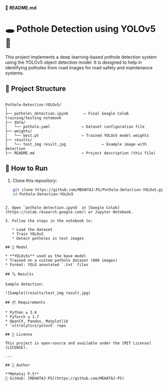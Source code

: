 📄 **README.md**

# 🕳️ Pothole Detection using YOLOv5 🚗

This project implements a deep learning-based pothole detection system using the YOLOv5 object detection model. It is designed to help in identifying potholes from road images for road safety and maintenance systems.

## 📁 Project Structure

```

Pothole-Detection-YOLOv5/
│
├── pothole\_detection.ipynb       ← Final Google Colab training/testing notebook
├── data/
│   └── pothole.yaml              ← Dataset configuration file
├── weights/
│   └── best.pt                   ← Trained YOLOv5 model weights
├── results/
│   └── test_img result.jpg                ← Example image with detection
├── README.md                     ← Project description (this file)

````

## 🚀 How to Run

1. Clone this repository:
   ```bash
   git clone https://github.com/MEHATAJ-PS/Pothole-Detection-YOLOv5.git
   cd Pothole-Detection-YOLOv5
````

2. Open `pothole_detection.ipynb` in [Google Colab](https://colab.research.google.com/) or Jupyter Notebook.

3. Follow the steps in the notebook to:

   * Load the dataset
   * Train YOLOv5
   * Detect potholes in test images

## 🧠 Model

* **YOLOv5s** used as the base model
* Trained on a custom pothole dataset (600 images)
* Format: YOLO annotated `.txt` files

## 🔍 Results

Sample detection:

![Sample](results/test_img result.jpg)

## 📦 Requirements

* Python ≥ 3.8
* PyTorch ≥ 1.7
* OpenCV, Pandas, Matplotlib
* `ultralytics/yolov5` repo

## 📜 License

This project is open-source and available under the [MIT License](LICENSE).

---

## 👤 Author

**Mehataj P.S**
🔗 GitHub: [MEHATAJ-PS](https://github.com/MEHATAJ-PS)

````

